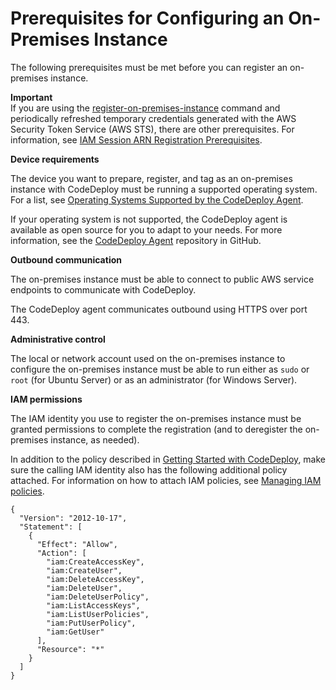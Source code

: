 # Prerequisites for Configuring an On\-Premises Instance<a name="instances-on-premises-prerequisites"></a>

The following prerequisites must be met before you can register an on\-premises instance\.

**Important**  
If you are using the [register\-on\-premises\-instance](https://docs.aws.amazon.com/cli/latest/reference/deploy/register-on-premises-instance.html) command and periodically refreshed temporary credentials generated with the AWS Security Token Service \(AWS STS\), there are other prerequisites\. For information, see [IAM Session ARN Registration Prerequisites](register-on-premises-instance-iam-session-arn.md#register-on-premises-instance-iam-session-arn-prerequisites)\.

**Device requirements**

The device you want to prepare, register, and tag as an on\-premises instance with CodeDeploy must be running a supported operating system\. For a list, see [Operating Systems Supported by the CodeDeploy Agent](codedeploy-agent.md#codedeploy-agent-supported-operating-systems)\.

If your operating system is not supported, the CodeDeploy agent is available as open source for you to adapt to your needs\. For more information, see the [CodeDeploy Agent](https://github.com/aws/aws-codedeploy-agent) repository in GitHub\.

**Outbound communication**

The on\-premises instance must be able to connect to public AWS service endpoints to communicate with CodeDeploy\.

The CodeDeploy agent communicates outbound using HTTPS over port 443\.

**Administrative control**

The local or network account used on the on\-premises instance to configure the on\-premises instance must be able to run either as `sudo` or `root` \(for Ubuntu Server\) or as an administrator \(for Windows Server\)\.

**IAM permissions**

The IAM identity you use to register the on\-premises instance must be granted permissions to complete the registration \(and to deregister the on\-premises instance, as needed\)\. 

In addition to the policy described in [Getting Started with CodeDeploy](getting-started-codedeploy.md), make sure the calling IAM identity also has the following additional policy attached\. For information on how to attach IAM policies, see [Managing IAM policies](https://docs.aws.amazon.com/IAM/latest/UserGuide/access_policies_manage.html)\.

```
{
  "Version": "2012-10-17",
  "Statement": [
    {
      "Effect": "Allow", 
      "Action": [
        "iam:CreateAccessKey",
        "iam:CreateUser",
        "iam:DeleteAccessKey",
        "iam:DeleteUser",
        "iam:DeleteUserPolicy",
        "iam:ListAccessKeys",
        "iam:ListUserPolicies",
        "iam:PutUserPolicy",
        "iam:GetUser"
      ],
      "Resource": "*"
    }
  ]
}
```